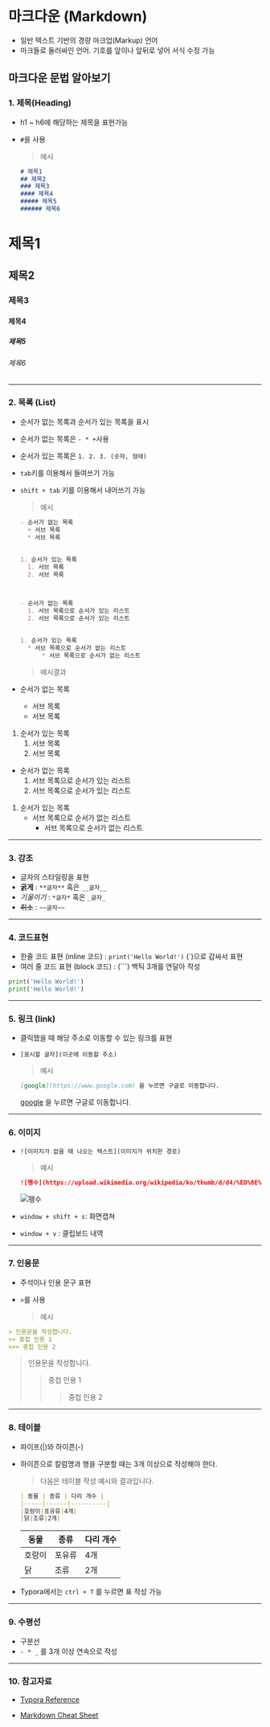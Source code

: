# 마크다운 (Markdown)

* 일반 텍스트 기반의 경량 마크업(Markup) 언어
* 마크들로 둘러싸인 언어. 기호를 앞이나 앞뒤로 넣어 서식 수정 가능



## 마크다운 문법 알아보기

### 1. 제목(Heading)

* h1 ~ h6에 해당하는 제목을 표현가능

* `#`을 사용

  > 예시

  ```markdown
  # 제목1
  ## 제목2
  ### 제목3
  #### 제목4
  ##### 제목5
  ###### 제목6
  ```



# 제목1

## 제목2
### 제목3
#### 제목4
##### 제목5
###### 제목6

---



### 2. 목록 (List)

* 순서가 없는 목록과 순서가 있는 목록을 표시

* 순서가 없는 목록은 `- * +`사용

* 순서가 있는 목록은 `1. 2. 3. (숫자, 형태)`

* `tab`키를 이용해서 들여쓰기 가능

* `shift + tab` 키를 이용해서 내어쓰기 가능

  > 예시

  ```markdown
  - 순서가 없는 목록
  	+ 서브 목록
  	* 서브 목록
  	
  	
  1. 순서가 있는 목록
  	1. 서브 목록
  	2. 서브 목록
  
  
  
  - 순서가 없는 목록
  	1. 서브 목록으로 순서가 있는 리스트
  	2. 서브 목록으로 순서가 있는 리스트
  	
  	
  1. 순서가 있는 목록
  	* 서브 목록으로 순서가 없는 리스트
  		* 서브 목록으로 순서가 없는 리스트
  
  ```

  > 예시결과

- 순서가 없는 목록

  + 서브 목록
  * 서브 목록

  

1. 순서가 있는 목록
	1. 서브 목록
	2. 서브 목록



- 순서가 없는 목록
	1. 서브 목록으로 순서가 있는 리스트
	2. 서브 목록으로 순서가 있는 리스트
	
	
1. 순서가 있는 목록
	* 서브 목록으로 순서가 없는 리스트
		* 서브 목록으로 순서가 없는 리스트

---



### 3. 강조

* 글자의 스타일링을 표현
* **굵게** : `**글자**`  혹은 `__글자__`
* *기울이기* : `*글자*`  혹은 `_글자_`
* ~~취소~~ : `~~글자~~`

---



### 4. 코드표현

- 한줄 코드 표현 (inline 코드) : `print('Hello World!')` (`)으로 감싸서 표현
- 여러 줄 코드 표현 (block 코드) : (```) 백틱 3개를 연달아 작성

```python
print('Hello World!')
print('Hello World!')
```

---



### 5. 링크 (link)

- 클릭했을 때 해당 주소로 이동할 수 있는 링크를 표현

- `[표시할 글자](이곳에 이동할 주소)`

  > 예시

  ```markdown
  [google](https://www.google.com) 을 누르면 구글로 이동합니다.
  ```

  [google](https://www.google.com) 을 누르면 구글로 이동합니다.

---



### 6. 이미지

- `![이미지가 없을 때 나오는 텍스트](이미지가 위치한 경로)`

  > 예시

  ```markdown
  ![펭수](https://upload.wikimedia.org/wikipedia/ko/thumb/d/d4/%ED%8E%AD%EC%88%98.jpg/300px-%ED%8E%AD%EC%88%98.jpg)
  ```

  ![펭수](https://upload.wikimedia.org/wikipedia/ko/thumb/d/d4/%ED%8E%AD%EC%88%98.jpg/300px-%ED%8E%AD%EC%88%98.jpg)

- `window + shift + s`: 화면캡쳐

- `window + v`  : 클립보드 내역

---



### 7. 인용문

- 주석이나 인용 문구 표현

- `>`를 사용

  > 예시

```markdown
> 인용문을 작성합니다.
>> 중첩 인용 1
>>> 중첩 인용 2
```

> 인용문을 작성합니다.
> > 중첩 인용 1
> >
> > > 중첩 인용 2

---



### 8. 테이블

- 파이프(|)와 하이픈(-)

- 하이픈으로 칼럼명과 행을 구분할 때는 3개 이상으로 작성해야 한다.

  > 다음은 테이블 작성 예시와 결과입니다.

  ```markdown
  | 동물 | 종류 | 다리 개수 |
  |-----|------|----------|
  |호랑이|포유류|4개|
  |닭|조류|2개|
  ```

  | 동물   | 종류   | 다리 개수 |
  | ------ | ------ | --------- |
  | 호랑이 | 포유류 | 4개       |
  | 닭     | 조류   | 2개       |

- Typora에서는 `ctrl + T` 를 누르면 표 작성 가능

---



### 9. 수평선

- 구분선
- `- * _` 를 3개 이상 연속으로 작성

---



### 10. 참고자료

- [Typora Reference](https://support.typora.io/Markdown-Reference/)

- [Markdown Cheat Sheet](https://www.markdownguide.org/cheat-sheet/)